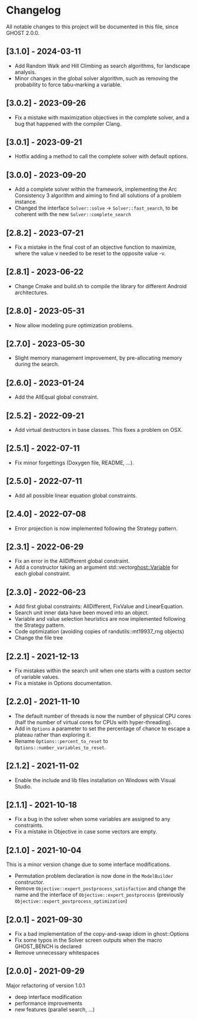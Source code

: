 # Changelog

All notable changes to this project will be documented in this file, since GHOST 2.0.0.

## [3.1.0] - 2024-03-11
- Add Random Walk and Hill Climbing as search algorithms, for landscape analysis.
- Minor changes in the global solver algorithm, such as removing the probability to force tabu-marking a variable. 

## [3.0.2] - 2023-09-26
- Fix a mistake with maximization objectives in the complete solver, and a bug that happened with the compiler Clang.

## [3.0.1] - 2023-09-21
- Hotfix adding a method to call the complete solver with default options.

## [3.0.0] - 2023-09-20
- Add a complete solver within the framework, implementing the Arc Consistency 3 algorithm and aiming to find all solutions of a problem instance.
- Changed the interface `Solver::solve` -> `Solver::fast_search`, to be coherent with the new `Solver::complete_search`

## [2.8.2] - 2023-07-21
-  Fix  a mistake  in  the  final cost  of  an  objective function  to
  maximize, where the value v needed to be reset to the opposite value
  -v.

## [2.8.1] - 2023-06-22
-  Change Cmake and build.sh to compile the library for different Android architectures.

## [2.8.0] - 2023-05-31
- Now allow modeling pure optimization problems.

## [2.7.0] - 2023-05-30
- Slight memory management improvement, by pre-allocating memory
  during the search.

## [2.6.0] - 2023-01-24
- Add the AllEqual global constraint.

## [2.5.2] - 2022-09-21
- Add virtual destructors in base classes. This fixes a problem on OSX.

## [2.5.1] - 2022-07-11
- Fix minor forgettings (Doxygen file, README, ...).

## [2.5.0] - 2022-07-11
- Add all possible linear equation global constraints.

## [2.4.0] - 2022-07-08
- Error projection is now implemented following the Strategy pattern.

## [2.3.1] - 2022-06-29
- Fix an error in the AllDifferent global constraint.
- Add a constructor taking an argument std::vector<ghost::Variable> for each global constraint.

## [2.3.0] - 2022-06-23
- Add first global constraints: AllDifferent, FixValue and LinearEquation.
- Search unit inner data have been moved into an object.
- Variable and value selection heuristics are now implemented following the Strategy pattern.
- Code optimization (avoiding copies of randutils::mt19937_rng objects)
- Change the file tree

## [2.2.1] - 2021-12-13
- Fix mistakes within the search unit when one starts with a custom sector of variable values.
- Fix a mistake in Options documentation.

## [2.2.0] - 2021-11-10
- The default number of threads is now the number of physical CPU cores (half the number of virtual cores for CPUs with hyper-threading).
- Add in `Options` a parameter to set the percentage of chance to escape a plateau rather than exploring it.
- Rename `Options::percent_to_reset` to `Options::number_variables_to_reset`.

## [2.1.2] - 2021-11-02
- Enable the include and lib files installation on Windows with Visual Studio.

## [2.1.1] - 2021-10-18
- Fix a bug in the solver when some variables are assigned to any constraints.
- Fix a mistake in Objective in case some vectors are empty.

## [2.1.0] - 2021-10-04
This is a minor version change due to some interface modifications.

- Permutation problem declaration is now done in the `ModelBuilder` constructor.
- Remove `Objective::expert_postprocess_satisfaction` and change the name and the interface of `Objective::expert_postprocess` (previously `Objective::expert_postprocess_optimization`)

## [2.0.1] - 2021-09-30
- Fix a bad implementation of the copy-and-swap idiom in ghost::Options
- Fix some typos in the Solver screen outputs when the macro GHOST_BENCH is declared
- Remove unnecessary whitespaces

## [2.0.0] - 2021-09-29

Major refactoring of version 1.0.1
- deep interface modification
- performance improvements
- new features (parallel search, ...)
